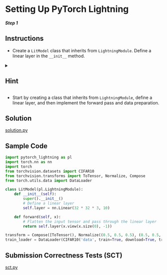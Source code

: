 # Setting Up PyTorch Lightning

***Step 1***

## Instructions

- Create a `LitModel` class that inherits from `LightningModule`. Define a linear layer in the `__init__` method.

<details>
  
<summary><h2>Hint</h2></summary>
  
</details>

- Start by creating a class that inherits from `LightningModule`, define a linear layer, and then implement the forward pass and data preparation.

## Solution

[solution.py](https://github.com/bidata-io/dc-scalable-ai/blob/main/ch_2/exercises/2_1/1/1/solution.py)

## Sample Code

```python
import pytorch_lightning as pl
import torch.nn as nn
import torch
from torchvision.datasets import CIFAR10
from torchvision.transforms import ToTensor, Normalize, Compose
from torch.utils.data import DataLoader

class LitModel(pl.LightningModule):
    def __init__(self):
        super().__init__()
        # Define a linear layer
        self.layer = nn.Linear(32 * 32 * 3, 10)

    def forward(self, x):
        # Flatten the input tensor and pass through the linear layer
        return self.layer(x.view(x.size(0), -1))

transform = Compose([ToTensor(), Normalize((0.5, 0.5, 0.5), (0.5, 0.5, 0.5))])
train_loader = DataLoader(CIFAR10('data', train=True, download=True, transform=transform), batch_size=32, shuffle=True)
```

## Submission Correctness Tests (SCT)

[sct.py](https://github.com/bidata-io/dc-scalable-ai/blob/main/ch_2/exercises/2_1/1/1/sct.py)
